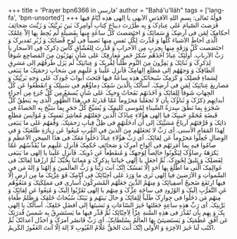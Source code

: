 +++
title = 'Prayer bpn6366 in فارسی'
author = "Bahá'u'lláh"
tags = ['lang-fa', 'bpn-unsorted']
+++
قولُهُ تَعالی:
بِسمِ اللهِ الاَقدَسِ الاَبهی
یا اِلهی هذِه اَیّامٌ فیها فَرَضتَ الصّیامَ عَلی عِبادِکَ وَ بِه طَرَّزتَ دیباجَ کِتابِ اَوامِرِکَ بَینَ بَریَّتِکَ وَ زَیَّنتَ صَحائِفَ اَحکامِکَ لِمَن فی اَرضِکَ وَ سَمائِکَ وَ اختَصَصتَ کُلَّ ساعَةٍ مِنها بِفَضیلَةٍ لَم یُحِط بِها اِلاّ عِلمُکَ الَّذی اَحاطَ الاَشیاءَ کُلَّها وَ قَدِّرتَ لِکُّلِ نَفسٍ مِنها نَصیباً فی لَوحِ قًضائِکَ وَ زُبُرِ تَقدیرِکَ وَ اختَصَصت کُلَّ وَرَقَةٍ مِنها بِحِزبٍ مِن الاَحزابِ وَ قَدَّرتَ لِلعُشّاقِ کَأسَ ذِکرِکَ فِی الاَسحارِ یا رَبَّ الاَربابِ. اُولئِکَ عِبادٌ اَخَذَهُم سُکرُ خَمرِ مَعارِفِکَ عَلی شَأنٍ یَهرُبُونَ مِنَ المَضاجِع شَوقاً لِذِکرِکَ وَ ثَنائِکَ وَ یَفِرُّونَ مِنَ النَّومِ طَلَباً لِقُربِکَ وَ عِنایَتِکَ لَم یَزَل طَرفُهُم اِلی مَشرِقِ اَلطافِکَ وَ وَجهُهُم اِلی مَطلَع اِلهامِکَ فَاَنزِل عَلَینا وَ عَلَیهِم مِن سَحابِ رَحمَتِکَ ما یَنبَغی لِسَماءِ فَضلِکَ وَ کَرَمِکَ   سُبحانَکَ هذِه ساعَةٌ فیها فَتَحتَ اَبوابَ جُودِکَ عَلی وَجهِ بَریَّتِکَ وَ مَصاریعَ عِنایَتِکَ لِمَن فی اَرضِکَ. اَسأَلُکَ بِالَّذینَ سُفِکَ دِماؤُهُم فی سَبیلِکَ وَ انقَطَعُوا عَن کُلِّ الجِهاتِ شَوقاً لِلِقائِکَ وَ اَخَذَتهُم نَفَحاتُ وَحیِکَ عَلی شَأنٍ یُسمَعُ مِن کُلِّ جُزءٍ مِن اَجزاءِ اَبدانِهِم ذِکرُکَ وَ ثَناؤُکَ بِاَن لا تَجعَلَنا مَحرُوماً عَمّا قَدَرتَهُ فی هذَا الظُّهُوِر الَّذی بِه یَنطِقُ کُلُّ شَجَرَةٍ بِما نَطَقَ سِدرَةُ السَّیناءِ لِمُوسی کَلیمِکَ وَ یُسَبِّحُ کُلُّ حَجَرٍ بِما سَبَّحَ بِه الحَصاةُ فی قَبضَةِ مُحَمَّدٍ حَبیبِکَ فیا اِلهی هؤُلاءِ عِبادُکَ الَّذین جَعَلتَهُم مُعاشِرَ نَفسِکَ وَ مُؤآنِسَ مَطلَعِ ذاتِکَ وَ فَرَّقتَهُم اَریاحُ مَشیَّتِکَ اِلی اَن اَدخَلَتهُم فی ظِلِّ قِبابِ رَحمَتِکَ. وَفِّقهُم عَلی ما یَنبَغی لِهذَا المَقامِ الاَسنی. اَی رَبِّ لا تَجعَلهُم مِنَ الَّذینَ فیِ القُربِ مُنِعُوا عَن زِیارَةِ طَلعَتِکَ وَ فیِ الوِصالِ جُعِلُوا مَحرُوماً عَن لِقائِکَ. اَی رَبِّ هؤُلاءِ عِبادٌ دَخَلُوا مَعَکَ فی هذَا السِجنِ الاَعظَمِ وَ صامُوا فیهِ بِما اَمَرتَهُم فی اَلواحِ اَمرِکَ وَ صَحائِفِ حُکمِکَ فَاَنزِل عَلَیهِم ما یُقَدِّسُهُم عَمّا یَکرَهَهُ رِضاؤُکَ لِیَکُونُوا خالِصاً لِوَجهِکَ وَ مُنقَطِعاً عَن دُونِکَ. فَاَنزِل عَلَینا یا اِلهی ما یَنبَغی لِفَضلِکَ وَ یَلیقُ لِجُودِکَ. ثُمَّ اجعَل یا اِلهی حَیاتَنا بِذِکرِکَ وَ مَماتَنا بِحُبِّکَ ثُمَّ ارزُقنا لِقائَکَ فی عَوالِمِکَ الَّتی ما اطَّلَعَ بِها اَحَدٍ اِلّا نَفسُکَ  اِنَّکَ اَنتَ رَبُّنا وَ رَبُّ العالَمینَ وَ اِلهُنا وَ اِلهُ مَن فی السَّمواتِ وَ الاَرَضینَ  فیا اِلهی تَری ما وَرَدَ عَلی اَحِبّائِکَ فی اَیّامِکَ فَوَ عِزَّتِکَ ما مِن اَرضٍ اِلّا فیهاَ ارتَفَعَ ضَجیجُ اَصفِیائِکَ وَ مِنهُمُ الذَّینَ جَعَلَهُم المُشرِکُونَ اُساری فی مَملِکَتِکَ وَ مَنَعُوهُم عَنِ التَّقرُّبِ اِلَیکَ وَ الوُرُودِ فی ساحَةِ عِزِّکَ وَ مِنهُم یا اِلهی تَقَرَّبُوا اِلَیکَ وَ مُنِعُوا عَن لِقائِکَ وَ مِنهُم مَن دَخَلُوا فی جِوارِکَ طَلَباً لِلِقائِکَ وَ حالَ بَینَهُم وَ بَیَنَکَ سُبُحاتُ خَلقِکَ وَ ظُلمُ طُغاةِ بَرَّیتِکَ.   اَی رَبِّ هذِهِ ساعِةٍ جَعَلتَها خَیرَ السّاعاتِ وَ نَسَبتَها اِلی اَفضَلِ خَلقِکَ. اَسأَلُکَ یا اِلهی بِکَ وَ بِهِم بِاَن تُقَدِّرَ فی هذِهِ السَّنةِ عِزّاً لِاَحِبّائِکَ ثُمَّ قَدِّر فیها ما یَستَشرِقُ بِه شَمسُ قُدرَتِکَ عَن اُفُقِ عَظَمَتِکَ وَ یَستَضیئیُ بِهَا العالَمُ بِسُلطانِکَ. اَی رَبِّ فَانصُر اَمرَکَ وَ اخذُل اَعدائَکَ ثُمَّ اکتُب لَنا خَیرَ الآخِرَةِ وَ الاُولی اِنَّکَ اَنتَ الحَقُّ عَلّامُ الغُیُوبِ لا اِلهَ اِلّا اَنتَ الغَفُورُ الکَریمُ.
